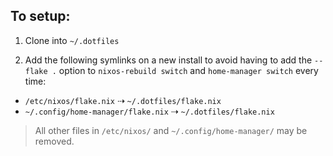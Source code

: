 ## To setup:
1. Clone into `~/.dotfiles`

2. Add the following symlinks on a new install to avoid having to add the `--flake .` option to `nixos-rebuild switch` and `home-manager switch` every time:
- `/etc/nixos/flake.nix` ⇢ `~/.dotfiles/flake.nix`
- `~/.config/home-manager/flake.nix` ⇢ `~/.dotfiles/flake.nix`

> All other files in `/etc/nixos/` and `~/.config/home-manager/` may be removed.